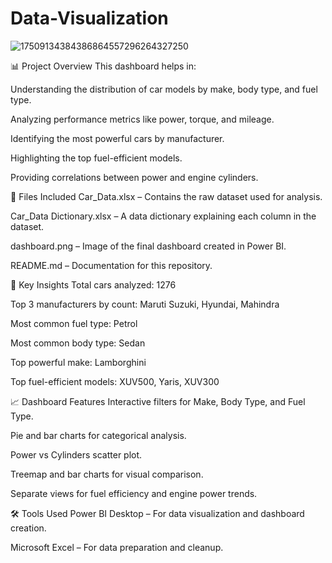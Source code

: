 # Data-Visualization

![17509134384386864557296264327250](https://github.com/user-attachments/assets/f440a249-30d3-4eec-ab51-57a826e604f9)

📊 Project Overview This dashboard helps in:

Understanding the distribution of car models by make, body type, and fuel type.

Analyzing performance metrics like power, torque, and mileage.

Identifying the most powerful cars by manufacturer.

Highlighting the top fuel-efficient models.

Providing correlations between power and engine cylinders.

📁 Files Included Car_Data.xlsx – Contains the raw dataset used for analysis.

Car_Data Dictionary.xlsx – A data dictionary explaining each column in the dataset.

dashboard.png – Image of the final dashboard created in Power BI.

README.md – Documentation for this repository.

📌 Key Insights Total cars analyzed: 1276

Top 3 manufacturers by count: Maruti Suzuki, Hyundai, Mahindra

Most common fuel type: Petrol

Most common body type: Sedan

Top powerful make: Lamborghini

Top fuel-efficient models: XUV500, Yaris, XUV300

📈 Dashboard Features Interactive filters for Make, Body Type, and Fuel Type.

Pie and bar charts for categorical analysis.

Power vs Cylinders scatter plot.

Treemap and bar charts for visual comparison.

Separate views for fuel efficiency and engine power trends.

🛠 Tools Used Power BI Desktop – For data visualization and dashboard creation.

Microsoft Excel – For data preparation and cleanup.
